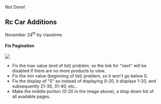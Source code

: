 Not Done!
## Rc Car Additions
November 24<sup>th</sup> by classtime.

#### Fix Pagination

![](http://f.cl.ly/items/2e0d14262R403u0v3v0q/Screenshot%202014-11-17%2011.31.37.png)

- Fix the max value (end of list) problem, so the link for "next" will be disabled if there are no more products to view.
- Fix the min value (beginning of list) problem, so it won't go below 0.
- Fix the display of "0" so instead of displaying 0-20, it displays 1-20, and subsequently 21-30, 31-40, etc..
- Make the middle portion (0-20 in the image above), a drop down list of all available pages.






